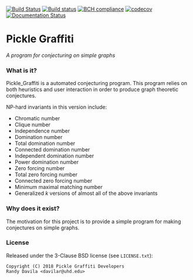[![Build Status](https://travis-ci.org/somacdivad/grinpy.svg?branch=master)](https://travis-ci.org/somacdivad/grinpy) [![Build status](https://ci.appveyor.com/api/projects/status/aqqnfhlce26f09xn/branch/master?svg=true)](https://ci.appveyor.com/project/somacdivad/grinpy/branch/master) [![BCH compliance](https://bettercodehub.com/edge/badge/somacdivad/grinpy)](https://bettercodehub.com/) [![codecov](https://codecov.io/gh/somacdivad/grinpy/branch/master/graph/badge.svg)](https://codecov.io/gh/somacdivad/grinpy) [![Documentation Status](https://readthedocs.org/projects/grinpy/badge/)](http://grinpy.readthedocs.io/en/latest/)

# Pickle Graffiti
*A program for conjecturing on simple graphs*

### What is it?
Pickle_Graffiti is a automated conjecturing program. This program relies on
both heuristics and user interaction in order to produce graph theoretic
conjectures.

NP-hard invariants in this version include:

* Chromatic number
* Clique number
* Independence number
* Domination number
* Total domination number
* Connected domination number
* Independent domination number
* Power domination number
* Zero forcing number
* Total zero forcing number
* Connected zero forcing number
* Minimum maximal matching number
* Generalized *k* versions of almost all of the above invariants

### Why does it exist?
The motivation for this project is to provide a simple program for
making conjectures on simple graphs.

### License
Released under the 3-Clause BSD license (see `LICENSE.txt`):

    Copyright (C) 2018 Pickle Graffiti Developers
    Randy Davila <davilar@uhd.edu>
